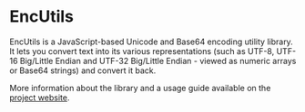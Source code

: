 # EncUtils

EncUtils is a JavaScript-based Unicode and Base64 encoding utility library. It lets you convert text into its various representations (such as UTF-8, UTF-16 Big/Little Endian and UTF-32 Big/Little Endian - viewed as numeric arrays or Base64 strings) and convert it back.

More information about the library and a usage guide available on the [project website](https://cerosrhino.github.io/enc-utils/).
